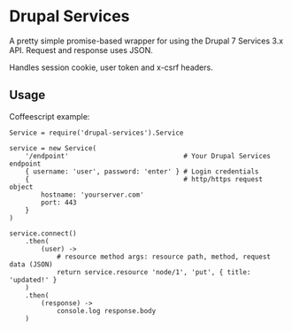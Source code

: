 Drupal Services
===============

A pretty simple promise-based wrapper for using the Drupal 7 Services 3.x API. Request and response uses JSON.

Handles session cookie, user token and x-csrf headers.

Usage
-----
Coffeescript example:

```coffee-script
Service = require('drupal-services').Service

service = new Service(
	'/endpoint'                             # Your Drupal Services endpoint
	{ username: 'user', password: 'enter' } # Login credentials
	{                                       # http/https request object
		hostname: 'yourserver.com'
		port: 443
	}
)

service.connect()
	.then(
		(user) ->
			# resource method args: resource path, method, request data (JSON)
			return service.resource 'node/1', 'put', { title: 'updated!' }
	)
	.then(
		(response) ->
			console.log response.body
	)

```